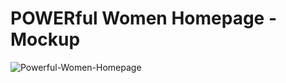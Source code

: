 # POWERful Women Homepage - Mockup

![Powerful-Women-Homepage](https://github.com/user-attachments/assets/abe14220-b696-48bb-8f08-9bbf31149c1a)

